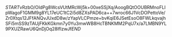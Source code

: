 $START$vRzbO/OIdPg8WcsVUtMRcWj5k+00xeSSjXq/AoogBQtOOUBRMnoFLlpWagoF1GMM9g8YL17eUC1tC2i5d8ZXsPAD6ca++7wroc66J1VcDOPettoVe/Zr0Xtqs12JFfANQvJUxdD8w/zYapVLCPmze+bvKqiE6JSetEsoO8FWLkqvajhSFi5mSS9zTAUjFKkKGkmn7y0Yu3mwWB8HcTBNKMM2PqU7x/a7LMBN9YL9PXUZRawU6QnDjOq28lfIzwJf$END$